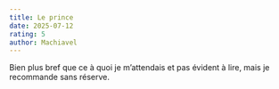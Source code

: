 ```yaml
---
title: Le prince  
date: 2025-07-12
rating: 5
author: Machiavel
---
```


Bien plus bref que ce à quoi je m’attendais et pas évident à lire, mais je recommande sans réserve.

